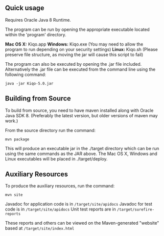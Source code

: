 Quick usage
-----------
Requires Oracle Java 8 Runtime.

The program can be run by opening the appropriate executable located within the 'program' directory.

**Mac OS X:**   Kiqo.app
**Windows:**    Kiqo.exe (You may need to allow the program to run depending on your security settings)
**Linux:**     Kiqo.sh (Please preserve file structure, as moving the jar will cause this script to fail)

The program can also be executed by opening the .jar file included.
Alternatively the .jar file can be executed from the command line using the following command:

	java -jar Kiqo-5.0.jar


Building from Source
--------------------
To build from source, you need to have maven installed along with Oracle Java SDK 8.
(Preferably the latest version, but older versions of maven may work.)

From the source directory run the command:

	mvn package

This will produce an executable jar in the ./target directory which can be run
using the same commands as the JAR above. The Mac OS X, Windows and Linux executables
will be placed in ./target/deploy.

Auxiliary Resources
---------------
To produce the auxiliary resources, run the command:

	mvn site

Javadoc for application code is in `/target/site/apidocs`
Javadoc for test code is in `/target/site/apidocs`
Unit test reports are in `/target/surefire-reports`

These reports and others can be viewed on the Maven-generated "website" based at `/target/site/index.html`